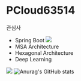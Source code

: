 # PCloud63514

관심사
 - Spring Boot <img src="https://img.shields.io/badge/6DB33F?style=flat-square&logo=Spring&logoColor=white"/>
 - MSA Architecture
 - Hexagonal Architecture
 - Deep Learning


<a href="https://pcloud.tistory.com/"><img src="https://img.shields.io/badge/Tstory-Blog-FF5722?style=flat-square&logo=bloglovin&logoColor=white"/></a>
![Anurag's GitHub stats](https://github-readme-stats.vercel.app/api?username=PCloud63514&show_icons=true&theme=radical)
